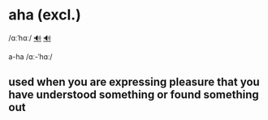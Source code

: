 # aha (excl.)

/ɑːˈhɑː/ [🔊](https://www.oxfordlearnersdictionaries.com/media/english/uk_pron/a/aha/aha__/aha__gb_1.mp3) [🔊](https://www.oxfordlearnersdictionaries.com/media/english/us_pron/a/aha/aha__/aha__us_1.mp3)

a-ha /ɑː-ˈhɑː/

## used when you are expressing pleasure that you have understood something or found something out
